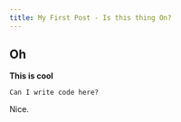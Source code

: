 ```yaml
---
title: My First Post - Is this thing On?
---
```


## Oh

**This is cool**

```
Can I write code here?
```

Nice.

